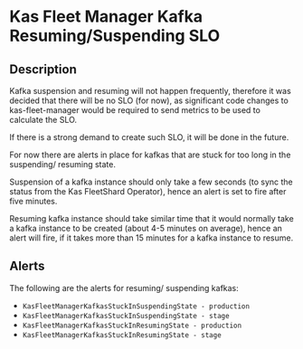 # Kas Fleet Manager Kafka Resuming/Suspending SLO

## Description
Kafka suspension and resuming will not happen frequently, therefore it was decided that there will be no SLO (for now), as significant code changes to kas-fleet-manager would be required to send metrics to be used to calculate the SLO. 

If there is a strong demand to create such SLO, it will be done in the future.

For now there are alerts in place for kafkas that are stuck for too long in the suspending/ resuming state.

Suspension of a kafka instance should only take a few seconds (to sync the status from the Kas FleetShard Operator), hence an alert is set to fire after five minutes.

Resuming kafka instance should take similar time that it would normally take a kafka instance to be created (about 4-5 minutes on average), hence an alert will fire, if it takes more than 15 minutes for a kafka instance to resume.

## Alerts
The following are the alerts for resuming/ suspending kafkas:

- `KasFleetManagerKafkasStuckInSuspendingState - production`
- `KasFleetManagerKafkasStuckInSuspendingState - stage`
- `KasFleetManagerKafkasStuckInResumingState - production`
- `KasFleetManagerKafkasStuckInResumingState - stage`
